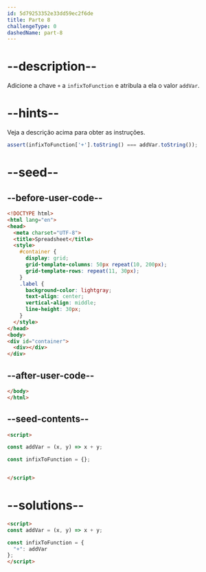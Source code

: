```yaml
---
id: 5d79253352e33dd59ec2f6de
title: Parte 8
challengeType: 0
dashedName: part-8
---
```


# --description--

Adicione a chave `+` a `infixToFunction` e atribula a ela o valor `addVar`.

# --hints--

Veja a descrição acima para obter as instruções.

```js
assert(infixToFunction['+'].toString() === addVar.toString());
```

# --seed--

## --before-user-code--

```html
<!DOCTYPE html>
<html lang="en">
<head>
  <meta charset="UTF-8">
  <title>Spreadsheet</title>
  <style>
    #container {
      display: grid;
      grid-template-columns: 50px repeat(10, 200px);
      grid-template-rows: repeat(11, 30px);
    }
    .label {
      background-color: lightgray;
      text-align: center;
      vertical-align: middle;
      line-height: 30px;
    }
  </style>
</head>
<body>
<div id="container">
  <div></div>
</div>
```

## --after-user-code--

```html
</body>
</html>
```

## --seed-contents--

```html
<script>

const addVar = (x, y) => x + y;

const infixToFunction = {};


</script>
```

# --solutions--

```html
<script>
const addVar = (x, y) => x + y;

const infixToFunction = {
  "+": addVar
};
</script>
```
